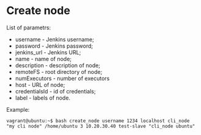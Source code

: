 # Create node
List of parametrs:
- username - Jenkins username;
- password - Jenkins password;
- jenkins_url - Jenkins URL;
- name - name of node;
- description - description of node;
- remoteFS - root directory of node;
- numExecutors - number of executors
- host - URL of node;
- credentialsId - id of credentials;
- label - labels of node.

Example:
```
vagrant@ubuntu:~$ bash create_node username 1234 localhost cli_node "my cli node" /home/ubuntu 3 10.20.30.40 test-slave "cli_node ubuntu"
```
